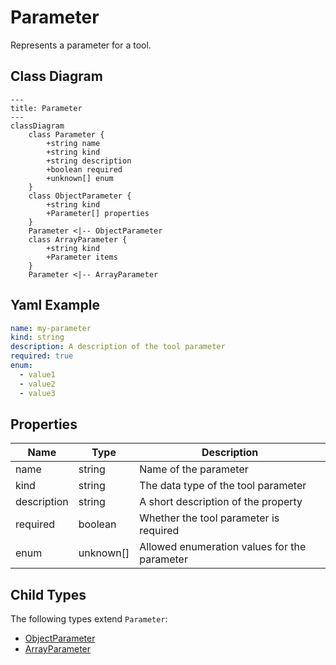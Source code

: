 # Parameter

Represents a parameter for a tool.

## Class Diagram

```mermaid
---
title: Parameter
---
classDiagram
    class Parameter {
        +string name
        +string kind
        +string description
        +boolean required
        +unknown[] enum
    }
    class ObjectParameter {
        +string kind
        +Parameter[] properties
    }
    Parameter <|-- ObjectParameter
    class ArrayParameter {
        +string kind
        +Parameter items
    }
    Parameter <|-- ArrayParameter
```

## Yaml Example

```yaml
name: my-parameter
kind: string
description: A description of the tool parameter
required: true
enum:
  - value1
  - value2
  - value3

```

## Properties

| Name | Type | Description |
| ---- | ---- | ----------- |
| name | string | Name of the parameter  |
| kind | string | The data type of the tool parameter  |
| description | string | A short description of the property  |
| required | boolean | Whether the tool parameter is required  |
| enum | unknown[] | Allowed enumeration values for the parameter  |

## Child Types

The following types extend `Parameter`:

- [ObjectParameter](ObjectParameter.md)
- [ArrayParameter](ArrayParameter.md)
